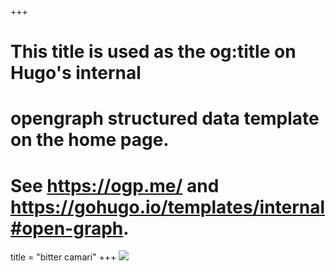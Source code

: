 +++
# This title is used as the og:title on Hugo's internal
# opengraph structured data template on the home page.
# See https://ogp.me/ and https://gohugo.io/templates/internal#open-graph.
title = "bitter camari"
+++
![](https://res.cloudinary.com/ddkpk0u6d/image/upload/f_auto,q_70/v1713154157/new%20works/Screenshot_2024-04-03_at_15-05-32_Part_60_Loi_relative_aux_ci-d..._-_Digital_Library_of_the_Caribbean_gqa90f.png)

